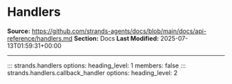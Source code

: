 # Handlers

**Source:** https://github.com/strands-agents/docs/blob/main/docs/api-reference/handlers.md
**Section:** Docs
**Last Modified:** 2025-07-13T01:59:31+00:00

---

::: strands.handlers
    options:
      heading_level: 1
      members: false
::: strands.handlers.callback_handler
    options:
      heading_level: 2
